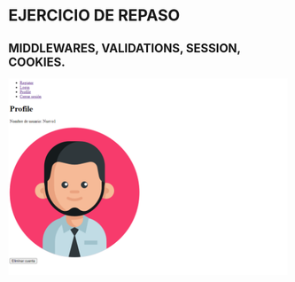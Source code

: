 # EJERCICIO DE REPASO
## MIDDLEWARES, VALIDATIONS, SESSION, COOKIES.

<img src="public/images/thumb.png">